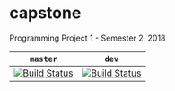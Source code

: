 # capstone
Programming Project 1 - Semester 2, 2018

| `master` | `dev` |
| :---: | :---: |
| [![Build Status](https://travis-ci.com/krismania/capstone.svg?token=va6rpAoFeaAFsVGS6Z2u&branch=master)](https://travis-ci.com/krismania/capstone) | [![Build Status](https://travis-ci.com/krismania/capstone.svg?token=va6rpAoFeaAFsVGS6Z2u&branch=dev)](https://travis-ci.com/krismania/capstone)
